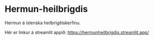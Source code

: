 # Hermun-heilbrigdis
Hermun á íslenska heilbrigðiskerfinu.

Hér er linkur á streamlit appið: https://hermunheilbrigdis.streamlit.app/
